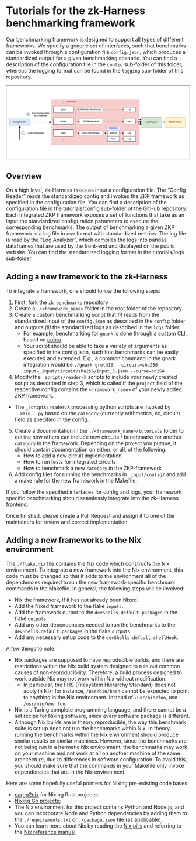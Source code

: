 # Tutorials  for the zk-Harness benchmarking framework

Our benchmarking framework is designed to support all types of different frameworks.
We specify a generic set of interfaces, such that benchmarks can be invoked through a configuration file ``config.json``, which produces a standardized output for a given benchmarking scenario.
You can find a description of the configuration file in the ``config`` sub-folder of this folder, whereas the logging format can be found in the ``logging`` sub-folder of this repository.


![Alt text](./HarnessSpecification.jpg?raw=true "Title")

## Overview

On a high level, zk-Harness takes as input a configuration file. The “Config Reader” reads the standardized config and invokes the ZKP framework as specified in the configuration file. You can find a description of the configuration file in the tutorials/config sub-folder of the GitHub repository. Each integrated ZKP framework exposes a set of functions that take as an input the standardized configuration parameters to execute the corresponding benchmarks. The output of benchmarking a given ZKP framework is a log file in csv format with standardized metrics. The log file is read by the “Log Analyzer”, which compiles the logs into pandas dataframes that are used by the front-end and displayed on the public website. You can find the standardized logging format in the tutorials/logs sub-folder.


## Adding a new framework to the zk-Harness


To integrate a framework, one should follow the following steps:


1. First, fork the ``zk-benchmarks`` repository
2. Create a ``./<framework_name>`` folder in the root folder of the repository.
3. Create a custom benchmarking script that *(i)* reads from the standardized input of the ``config.json`` as described in the ``config`` folder and outputs *(ii)* the standardized logs as described in the ``logs`` folder.
    * For example, benchmarking for ``gnark`` is done through a custom CLI, based on [cobra](https://github.com/spf13/cobra)
    * Your script should be able to take a variety of arguments as specified in the config.json, such that benchmarks can be easily executed and extended. E.g., a common command in the gnark integration would be ``./gnark groth16 --circuit=sha256 --input=_input/circuit/sha256/input_3.json --curve=bn254``
4. Modify the ``_scripts/reader/X`` scripts to include your newly created script as described in step 3, which is called if the ``project`` field of the respective config contains the ``<framework_name>`` of your newly added ZKP framework.
  * The ``_scripts/reader/X`` processing python scripts are invoked by ``__main__.py`` based on the ``category`` (currently arithmetics, ec, circuit) field as specified in the config.
5. Create a documentation in the ``./<framework_name>/tutorials`` folder to outline how others can include new circuits / benchmarks for another ``category`` in the framework. Depending on the project you pursue, it should contain documentation on either, or all, of the following:
    * How to add a new circuit implementation
    * How to run tests for integrated circuits
    * How to benchmark a new ``category`` in the ZKP-framework
6. Add config files for running the benchmarks in `_input/config/` and add a make rule for the new framework in the Makefile.

If you follow the specified interfaces for config and logs, your framework specific benchmarking should seamlessly integrate into the zk-Harness frontend.

Once finished, please create a Pull Request and assign it to one of the maintainers for review and correct implementation.

## Adding a new frameworks to the Nix environment

The `./flake.nix` file contains the Nix code which constructs the Nix environment. To integrate a new
framework into the Nix environment, this code must be changed so that it adds to the environment all
of the dependencies required to run the new framework-specific benchmark commands in the Makefile.
In general, the following steps will be involved:

 * Nix the framework, if it has not already been Nixed.
 * Add the Nixed framework to the flake `inputs`.
 * Add the framework output to the `devShells.default.packages` in the flake `outputs`.
 * Add any other dependencies needed to run the benchmarks to the `devShells.default.packages` in the flake `outputs`.
 * Add any necessary setup code to the `devShells.default.shellHook`.

A few things to note:

 * Nix packages are supposed to have reproducible builds, and there are restrictions within the Nix build system designed to rule out common causes of non-reproducibility. Therefore, a build process designed to work outside Nix may not work within Nix without modification.
    * In particular, the FHS (Filesystem Hierarchy Standard) does not apply in Nix; for instance, `/usr/bin/bash` cannot be expected to point to anything in the Nix environment. Instead of `/usr/bin/foo`, use `/usr/bin/env foo`.
 * Nix is a Turing complete programming language, and there cannot be a set recipe for Nixing software, since every software package is different.
 * Although Nix builds are in theory reproducible, the way this benchmark suite is set up does not run the benchmarks within Nix. In theory, running the benchmarks within the Nix environment should produce similar results on similar machines. However, since the benchmarks are not being run in a hermetic Nix environment, the benchmarks may work on your machine and not work at all on another machine of the same architecture, due to differences in software configuration. To avoid this, you should make sure that the commands in your Makefile only invoke dependencies that are in the Nix environment.

Here are some hopefully useful pointers for Nixing pre-existing code bases:

 * [cargo2nix](https://github.com/cargo2nix/cargo2nix) for Nixing Rust projects;
 * [Nixing Go projects](https://nixos.wiki/wiki/Go);
 * The Nix environment for this project contains Python and Node.js, and you can incorporate
   Node and Python dependencies by adding them to the `./requirements.txt` or `./package.json`
   file (as applicable).
 * You can learn more about Nix by reading the [Nix pills](https://nixos.org/guides/nix-pills/)
   and referring to the [Nix reference manual](https://nixos.org/manual/nix/stable/).
